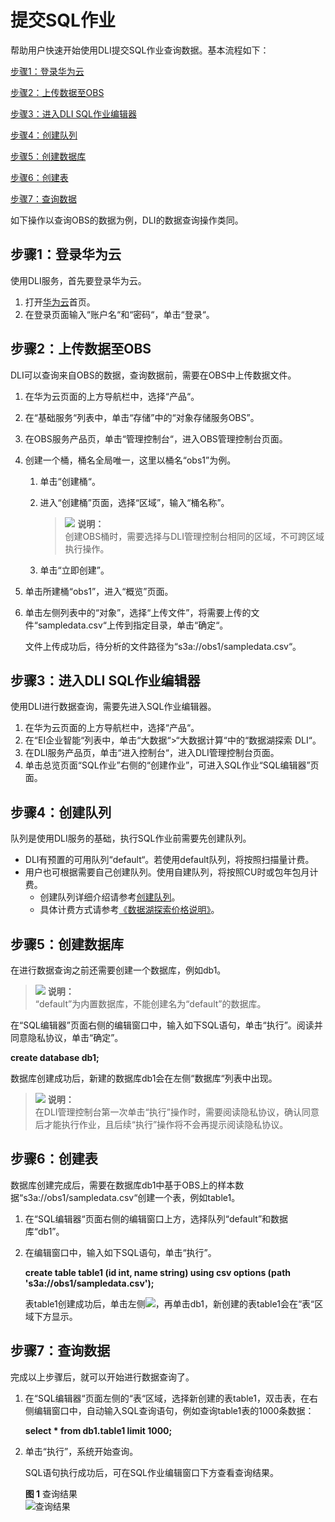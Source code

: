 # 提交SQL作业<a name="dli_01_0002"></a>

帮助用户快速开始使用DLI提交SQL作业查询数据。基本流程如下：

[步骤1：登录华为云](#section3751181910618)

[步骤2：上传数据至OBS](#section61379418181550)

[步骤3：进入DLI SQL作业编辑器](#section19012773105034)

[步骤4：创建队列](#section10742144985011)

[步骤5：创建数据库](#section21433273112656)

[步骤6：创建表](#section21590507141153)

[步骤7：查询数据](#section37788816112733)

如下操作以查询OBS的数据为例，DLI的数据查询操作类同。

## 步骤1：登录华为云<a name="section3751181910618"></a>

使用DLI服务，首先要登录华为云。

1.  打开[华为云](https://www.huaweicloud.com/)首页。
2.  在登录页面输入“账户名“和“密码“，单击“登录“。

## 步骤2：上传数据至OBS<a name="section61379418181550"></a>

DLI可以查询来自OBS的数据，查询数据前，需要在OBS中上传数据文件。

1.  在华为云页面的上方导航栏中，选择“产品“。
2.  在“基础服务“列表中，单击“存储”中的“对象存储服务OBS”。
3.  在OBS服务产品页，单击“管理控制台“，进入OBS管理控制台页面。
4.  创建一个桶，桶名全局唯一，这里以桶名“obs1”为例。
    1.  单击“创建桶“。
    2.  进入“创建桶”页面，选择“区域”，输入“桶名称”。

        >![](public_sys-resources/icon-note.gif) **说明：**   
        >创建OBS桶时，需要选择与DLI管理控制台相同的区域，不可跨区域执行操作。  

    3.  单击“立即创建”。

5.  单击所建桶“obs1”，进入“概览”页面。
6.  单击左侧列表中的“对象”，选择“上传文件”，将需要上传的文件“sampledata.csv“上传到指定目录，单击“确定“。

    文件上传成功后，待分析的文件路径为“s3a://obs1/sampledata.csv“。


## 步骤3：进入DLI SQL作业编辑器<a name="section19012773105034"></a>

使用DLI进行数据查询，需要先进入SQL作业编辑器。

1.  在华为云页面的上方导航栏中，选择“产品“。
2.  在“EI企业智能“列表中，单击“大数据“\>“大数据计算“中的“数据湖探索 DLI“。
3.  在DLI服务产品页，单击“进入控制台“，进入DLI管理控制台页面。
4.  单击总览页面“SQL作业”右侧的“创建作业”，可进入SQL作业“SQL编辑器”页面。

## 步骤4：创建队列<a name="section10742144985011"></a>

队列是使用DLI服务的基础，执行SQL作业前需要先创建队列。

-   DLI有预置的可用队列“default“。若使用default队列，将按照扫描量计费。
-   用户也可根据需要自己创建队列。使用自建队列，将按照CU时或包年包月计费。
    -   创建队列详细介绍请参考[创建队列](创建队列.md)。
    -   具体计费方式请参考[《数据湖探索价格说明》](https://support.huaweicloud.com/price-dli/dli_06_0000.html)。


## 步骤5：创建数据库<a name="section21433273112656"></a>

在进行数据查询之前还需要创建一个数据库，例如db1。

>![](public_sys-resources/icon-note.gif) **说明：**   
>“default”为内置数据库，不能创建名为“default”的数据库。  

在“SQL编辑器”页面右侧的编辑窗口中，输入如下SQL语句，单击“执行”。阅读并同意隐私协议，单击“确定”。

**create database db1;**

数据库创建成功后，新建的数据库db1会在左侧“数据库“列表中出现。

>![](public_sys-resources/icon-note.gif) **说明：**   
>在DLI管理控制台第一次单击“执行”操作时，需要阅读隐私协议，确认同意后才能执行作业，且后续“执行”操作将不会再提示阅读隐私协议。  

## 步骤6：创建表<a name="section21590507141153"></a>

数据库创建完成后，需要在数据库db1中基于OBS上的样本数据“s3a://obs1/sampledata.csv“创建一个表，例如table1。

1.  在“SQL编辑器“页面右侧的编辑窗口上方，选择队列“default”和数据库“db1”。
2.  在编辑窗口中，输入如下SQL语句，单击“执行”。

    **create table table1 \(id int, name string\) using csv options \(path 's3a://obs1/sampledata.csv'\);**

    表table1创建成功后，单击左侧![](figures/icon-数据库.png)，再单击db1，新创建的表table1会在“表“区域下方显示。


## 步骤7：查询数据<a name="section37788816112733"></a>

完成以上步骤后，就可以开始进行数据查询了。

1.  在“SQL编辑器“页面左侧的“表“区域，选择新创建的表table1，双击表，在右侧编辑窗口中，自动输入SQL查询语句，例如查询table1表的1000条数据：

    **select \* from db1.table1 limit 1000;**

2.  单击“执行”，系统开始查询。

    SQL语句执行成功后，可在SQL作业编辑窗口下方查看查询结果。

    **图 1**  查询结果<a name="fig3046654105458"></a>  
    ![](figures/查询结果.png "查询结果")


